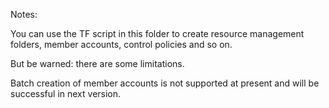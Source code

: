Notes:

You can use the TF script in this folder to create resource management folders, member accounts, control policies and so on.

But be warned: there are some limitations.

Batch creation of member accounts is not supported at present and will  be successful in next version.